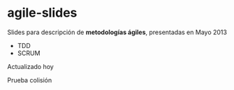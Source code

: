 agile-slides
============

Slides para descripción de **metodologías ágiles**, presentadas en Mayo 2013

 * TDD 
 * SCRUM

Actualizado hoy

Prueba colisión
